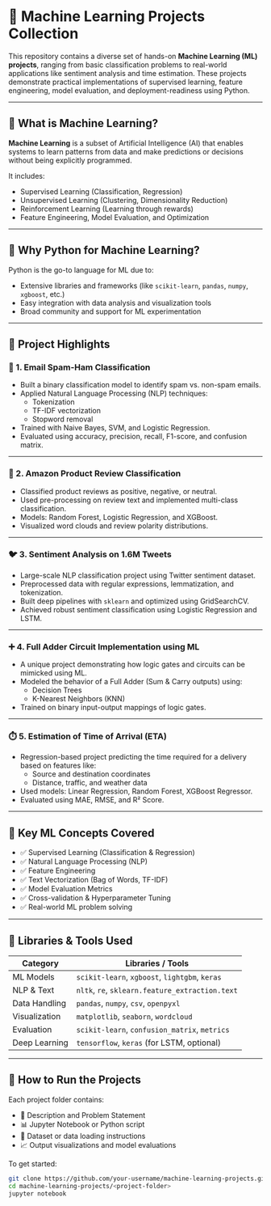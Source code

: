 # 🤖 Machine Learning Projects Collection

This repository contains a diverse set of hands-on **Machine Learning (ML) projects**, ranging from basic classification problems to real-world applications like sentiment analysis and time estimation. These projects demonstrate practical implementations of supervised learning, feature engineering, model evaluation, and deployment-readiness using Python.

---

## 📌 What is Machine Learning?

**Machine Learning** is a subset of Artificial Intelligence (AI) that enables systems to learn patterns from data and make predictions or decisions without being explicitly programmed.

It includes:
- Supervised Learning (Classification, Regression)
- Unsupervised Learning (Clustering, Dimensionality Reduction)
- Reinforcement Learning (Learning through rewards)
- Feature Engineering, Model Evaluation, and Optimization

---

## 🐍 Why Python for Machine Learning?

Python is the go-to language for ML due to:
- Extensive libraries and frameworks (like `scikit-learn`, `pandas`, `numpy`, `xgboost`, etc.)
- Easy integration with data analysis and visualization tools
- Broad community and support for ML experimentation

---

## 📂 Project Highlights

### 📧 1. Email Spam-Ham Classification
- Built a binary classification model to identify spam vs. non-spam emails.
- Applied Natural Language Processing (NLP) techniques:
  - Tokenization
  - TF-IDF vectorization
  - Stopword removal
- Trained with Naive Bayes, SVM, and Logistic Regression.
- Evaluated using accuracy, precision, recall, F1-score, and confusion matrix.

---

### 🛒 2. Amazon Product Review Classification
- Classified product reviews as positive, negative, or neutral.
- Used pre-processing on review text and implemented multi-class classification.
- Models: Random Forest, Logistic Regression, and XGBoost.
- Visualized word clouds and review polarity distributions.

---

### 🐦 3. Sentiment Analysis on 1.6M Tweets
- Large-scale NLP classification project using Twitter sentiment dataset.
- Preprocessed data with regular expressions, lemmatization, and tokenization.
- Built deep pipelines with `sklearn` and optimized using GridSearchCV.
- Achieved robust sentiment classification using Logistic Regression and LSTM.

---

### ➕ 4. Full Adder Circuit Implementation using ML
- A unique project demonstrating how logic gates and circuits can be mimicked using ML.
- Modeled the behavior of a Full Adder (Sum & Carry outputs) using:
  - Decision Trees
  - K-Nearest Neighbors (KNN)
- Trained on binary input-output mappings of logic gates.

---

### ⏱️ 5. Estimation of Time of Arrival (ETA)
- Regression-based project predicting the time required for a delivery based on features like:
  - Source and destination coordinates
  - Distance, traffic, and weather data
- Used models: Linear Regression, Random Forest, XGBoost Regressor.
- Evaluated using MAE, RMSE, and R² Score.

---

## 📘 Key ML Concepts Covered

- ✅ Supervised Learning (Classification & Regression)
- ✅ Natural Language Processing (NLP)
- ✅ Feature Engineering
- ✅ Text Vectorization (Bag of Words, TF-IDF)
- ✅ Model Evaluation Metrics
- ✅ Cross-validation & Hyperparameter Tuning
- ✅ Real-world ML problem solving

---

## 🧰 Libraries & Tools Used

| Category         | Libraries / Tools                             |
|------------------|-----------------------------------------------|
| ML Models        | `scikit-learn`, `xgboost`, `lightgbm`, `keras` |
| NLP & Text       | `nltk`, `re`, `sklearn.feature_extraction.text` |
| Data Handling    | `pandas`, `numpy`, `csv`, `openpyxl`           |
| Visualization    | `matplotlib`, `seaborn`, `wordcloud`          |
| Evaluation       | `scikit-learn`, `confusion_matrix`, `metrics` |
| Deep Learning    | `tensorflow`, `keras` (for LSTM, optional)     |

---

## 🧪 How to Run the Projects

Each project folder contains:
- 📄 Description and Problem Statement
- 📊 Jupyter Notebook or Python script
- 📁 Dataset or data loading instructions
- 📈 Output visualizations and model evaluations

To get started:
```bash
git clone https://github.com/your-username/machine-learning-projects.git
cd machine-learning-projects/<project-folder>
jupyter notebook
